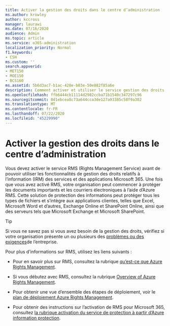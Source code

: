 ```yaml
---
title: Activer la gestion des droits dans le centre d’administration
ms.author: krowley
author: kccross
manager: laurawi
ms.date: 07/16/2020
audience: Admin
ms.topic: article
ms.service: o365-administration
localization_priority: Normal
f1.keywords:
- CSH
ms.custom: ''
search.appverid:
- MET150
- MOE150
- BCS160
ms.assetid: 5b6d3ac7-b1ac-428e-b03e-50e882f85a6e
description: Comment activer et utiliser le service gestion des droits avec Microsoft 365.
ms.openlocfilehash: ffb6444cb11114d2982ccba71b1540c347297c96
ms.sourcegitcommit: 0d1ebcea8c73a644cca3de127a93385c58f9a302
ms.translationtype: MT
ms.contentlocale: fr-FR
ms.lasthandoff: 07/22/2020
ms.locfileid: "45229990"
---
```

# <a name="activate-rights-management-in-the-admin-center"></a>Activer la gestion des droits dans le centre d’administration

Vous devez activer le service RMS (Rights Management Service) avant de pouvoir utiliser les fonctionnalités de gestion des droits relatifs à l’information (IRM) des services et des applications Microsoft 365. Une fois que vous avez activé RMS, votre organisation peut commencer à protéger les documents importants et les courriers électroniques à l’aide d’Azure RMS. Cette solution de protection des informations peut protéger tous les types de fichiers et s’intègre aux applications clientes, telles que Excel, Microsoft Word et d’autres, Exchange Online et SharePoint Online, ainsi que des serveurs tels que Microsoft Exchange et Microsoft SharePoint.
  
> [!TIP]
> Si vous ne savez pas si vous avez besoin de la gestion des droits, vérifiez si votre organisation présente un ou plusieurs des [problèmes ou des exigences](https://docs.microsoft.com/azure/information-protection/what-is-azure-rms#business-problems-solved-by-azure-rights-management)de l’entreprise. 
  
Pour plus d’informations sur RMS, utilisez les liens suivants :
  
- Pour en savoir plus sur RMS, consultez la rubrique [qu’est-ce que Azure Rights Management](https://docs.microsoft.com/rights-management/understand-explore/what-is-azure-rms).

- Si vous débutez avec RMS, consultez la rubrique [Overview of Azure Rights Management](https://docs.microsoft.com/rights-management/understand-explore/azure-rights-management).

- Pour obtenir une vue d’ensemble des étapes de déploiement, voir le [plan de déploiement Azure Rights Management](https://docs.microsoft.com/rights-management/plan-design/deployment-roadmap).

- Pour obtenir des instructions sur l’activation de RMS pour Microsoft 365, consultez [la rubrique activation du service de protection à partir d’Azure information protection](https://docs.microsoft.com/azure/information-protection/activate-service).
